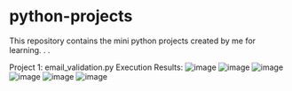 # python-projects
This repository contains the mini python projects created by me for learning.
.
.

Project 1: email_validation.py
Execution Results:
![image](https://user-images.githubusercontent.com/98147893/162733221-94d0f54f-c503-461b-a9ee-9c80aa9f391c.png)
![image](https://user-images.githubusercontent.com/98147893/162733357-23855f51-5ac2-4328-aee1-831127602901.png)
![image](https://user-images.githubusercontent.com/98147893/162733492-53617383-a152-42b7-adb3-d8128a4365b2.png)
![image](https://user-images.githubusercontent.com/98147893/162733577-6bfc84a5-8e3a-4cf3-8bae-1c5319b96426.png)
![image](https://user-images.githubusercontent.com/98147893/162733669-2ecc38fe-e97e-4d34-ada3-cd4904e73be2.png)
![image](https://user-images.githubusercontent.com/98147893/162733757-655d7a0f-505c-4806-aa33-0c99492b2b34.png)
